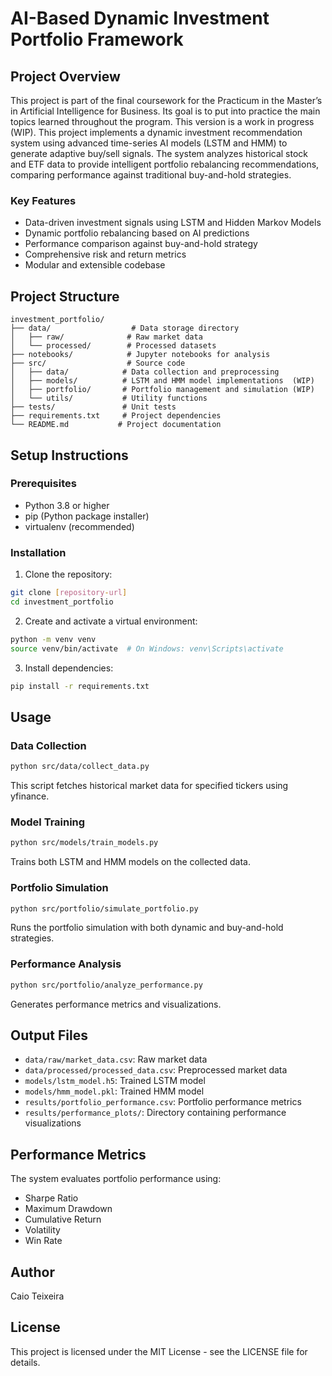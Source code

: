 # AI-Based Dynamic Investment Portfolio Framework

## Project Overview
This project is part of the final coursework for the Practicum in the Master’s in Artificial Intelligence for Business. Its goal is to put into practice the main topics learned throughout the program. This version is a work in progress (WIP).
This project implements a dynamic investment recommendation system using advanced time-series AI models (LSTM and HMM) to generate adaptive buy/sell signals. The system analyzes historical stock and ETF data to provide intelligent portfolio rebalancing recommendations, comparing performance against traditional buy-and-hold strategies.

### Key Features
- Data-driven investment signals using LSTM and Hidden Markov Models
- Dynamic portfolio rebalancing based on AI predictions
- Performance comparison against buy-and-hold strategy
- Comprehensive risk and return metrics
- Modular and extensible codebase

## Project Structure
```
investment_portfolio/
├── data/                  # Data storage directory
│   ├── raw/              # Raw market data
│   └── processed/        # Processed datasets
├── notebooks/            # Jupyter notebooks for analysis
├── src/                  # Source code
│   ├── data/            # Data collection and preprocessing 
│   ├── models/          # LSTM and HMM model implementations  (WIP)
│   ├── portfolio/       # Portfolio management and simulation (WIP)
│   └── utils/           # Utility functions
├── tests/               # Unit tests
├── requirements.txt     # Project dependencies
└── README.md           # Project documentation
```

## Setup Instructions

### Prerequisites
- Python 3.8 or higher
- pip (Python package installer)
- virtualenv (recommended)

### Installation

1. Clone the repository:
```bash
git clone [repository-url]
cd investment_portfolio
```

2. Create and activate a virtual environment:
```bash
python -m venv venv
source venv/bin/activate  # On Windows: venv\Scripts\activate
```

3. Install dependencies:
```bash
pip install -r requirements.txt
```

## Usage

### Data Collection
```bash
python src/data/collect_data.py
```
This script fetches historical market data for specified tickers using yfinance.

### Model Training
```bash
python src/models/train_models.py
```
Trains both LSTM and HMM models on the collected data.

### Portfolio Simulation
```bash
python src/portfolio/simulate_portfolio.py
```
Runs the portfolio simulation with both dynamic and buy-and-hold strategies.

### Performance Analysis
```bash
python src/portfolio/analyze_performance.py
```
Generates performance metrics and visualizations.

## Output Files
- `data/raw/market_data.csv`: Raw market data
- `data/processed/processed_data.csv`: Preprocessed market data
- `models/lstm_model.h5`: Trained LSTM model
- `models/hmm_model.pkl`: Trained HMM model
- `results/portfolio_performance.csv`: Portfolio performance metrics
- `results/performance_plots/`: Directory containing performance visualizations

## Performance Metrics
The system evaluates portfolio performance using:
- Sharpe Ratio
- Maximum Drawdown
- Cumulative Return
- Volatility
- Win Rate

## Author
Caio Teixeira

## License
This project is licensed under the MIT License - see the LICENSE file for details. 
